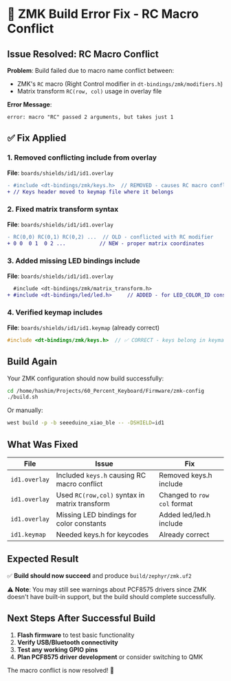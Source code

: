 # 🔨 ZMK Build Error Fix - RC Macro Conflict

## Issue Resolved: RC Macro Conflict

**Problem**: Build failed due to macro name conflict between:

- ZMK's `RC` macro (Right Control modifier in `dt-bindings/zmk/modifiers.h`)
- Matrix transform `RC(row, col)` usage in overlay file

**Error Message**:

```
error: macro "RC" passed 2 arguments, but takes just 1
```

## ✅ **Fix Applied**

### 1. Removed conflicting include from overlay

**File**: `boards/shields/id1/id1.overlay`

```diff
- #include <dt-bindings/zmk/keys.h>  // REMOVED - causes RC macro conflict
+ // Keys header moved to keymap file where it belongs
```

### 2. Fixed matrix transform syntax

**File**: `boards/shields/id1/id1.overlay`

```diff
- RC(0,0) RC(0,1) RC(0,2) ...  // OLD - conflicted with RC modifier
+ 0 0  0 1  0 2 ...           // NEW - proper matrix coordinates
```

### 3. Added missing LED bindings include

**File**: `boards/shields/id1/id1.overlay`

```diff
  #include <dt-bindings/zmk/matrix_transform.h>
+ #include <dt-bindings/led/led.h>     // ADDED - for LED_COLOR_ID constants
```

### 4. Verified keymap includes

**File**: `boards/shields/id1/id1.keymap` (already correct)

```c
#include <dt-bindings/zmk/keys.h>  // ✅ CORRECT - keys belong in keymap
```

## Build Again

Your ZMK configuration should now build successfully:

```bash
cd /home/hashim/Projects/60_Percent_Keyboard/Firmware/zmk-config
./build.sh
```

Or manually:

```bash
west build -p -b seeeduino_xiao_ble -- -DSHIELD=id1
```

## What Was Fixed

| File          | Issue                                         | Fix                         |
| ------------- | --------------------------------------------- | --------------------------- |
| `id1.overlay` | Included `keys.h` causing RC macro conflict   | Removed keys.h include      |
| `id1.overlay` | Used `RC(row,col)` syntax in matrix transform | Changed to `row col` format |
| `id1.overlay` | Missing LED bindings for color constants      | Added led/led.h include     |
| `id1.keymap`  | Needed keys.h for keycodes                    | Already correct             |

## Expected Result

✅ **Build should now succeed** and produce `build/zephyr/zmk.uf2`

⚠️ **Note**: You may still see warnings about PCF8575 drivers since ZMK doesn't have built-in support, but the build should complete successfully.

## Next Steps After Successful Build

1. **Flash firmware** to test basic functionality
2. **Verify USB/Bluetooth connectivity**
3. **Test any working GPIO pins**
4. **Plan PCF8575 driver development** or consider switching to QMK

The macro conflict is now resolved! 🎉
